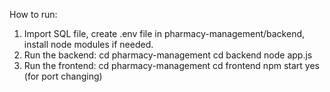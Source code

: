 How to run:
1. Import SQL file, create .env file in pharmacy-management/backend, install node modules if needed.
2. Run the backend:
   cd pharmacy-management 
   cd backend
   node app.js
4. Run the frontend:
   cd pharmacy-management
   cd frontend
   npm start
   yes (for port changing)
